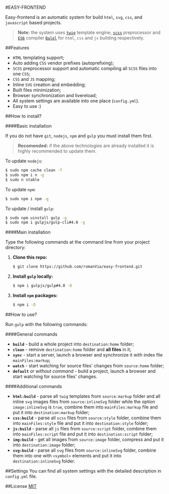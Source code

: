 #EASY-FRONTEND

Easy-frontend is an automatic system for build `html`, `svg`, `css`, and `javascript` based projects.

> **Note:** the system uses [`twig`](http://twig.sensiolabs.org/) template engine, [`scss`](http://sass-lang.com/) preprocessor and [`ES6`](http://www.ecma-international.org/ecma-262/6.0/) compiler [`Balel`](https://babeljs.io/) for `html`, `css` and `js` building respectively.

##Features
* `HTML` templating support;
* Auto adding `CSS` vendor prefixes (autoprefixing);
* `SCSS` preprocessor support and automatic compiling all `SCSS` files into one `CSS`;
* `CSS` and `JS` mapping;
* Inline `SVG` creation and embedding;
* Built files minimization;
* Browser synchronization and livereload;
* All system settings are available into one place (`config.yml`).
* Easy to use :)

##How to install?

####Basic installation

If you do not have `git`, `nodejs`, `npm` and `gulp` you must install them first.

> **Recomended:** if the above technologies are already installed it is highly recommended to update them.

To update `nodejs`:

```sh
$ sudo npm cache clean -f
$ sudo npm i n -g
$ sudo n stable
```

To update `npm`:
```sh
$ sudo npm i npm -g
```

To update / install `gulp`:
```sh
$ sudo npm uinstall gulp -g
$ sudo npm i gulpjs/gulp-cli#4.0 -g
```

####Main installation

Type the following commands at the command line from your project directory:

1. **Clone this repo:**

    ```sh
    $ git clone https://github.com/romanVia/easy-frontend.git
    ```

2. **Install `gulp` locally:**

    ```sh
    $ npm i gulpjs/gulp#4.0 -D
    ```

3. **Install `npm` packages:**

    ```sh
    $ npm i -D
    ```

##How to use?

Run `gulp` with the following commands:

####General commands

- **`build`** - build a whole project into `destination:home` folder;
- **`clean`** - remove `destination:home` folder and **all files** in it;
- **`sync`** - start a server, launch a browser and synchronize it with index file `mainFiles:markup`;
- **`watch`** - start watching for source files' changes from `source:home` folder;
- **`default`** _or without command_ - build a project, launch a browser and start watching for source files' changes.

####Additional commands

- **`html:build`** - parse all `twig` templates from `source:markup` folder and all inline `svg` images files from `source:inlineSvg` folder while the option `image:inlineSvg` is `true`, combine them into `mainFiles:markup` file and put it into `destination:markup` folder;
- **`css:build`** - parse all `scss` files from `source:style` folder, combine them into `mainFiles:style` file and put it into `destination:style` folder;
- **`js:build`** - parse all `js` files from `source:script` folder, combine them into `mainFiles:script` file and put it into `destination:script` folder;
- **`img:build`** - get all images from `source:image` folder, compress and put it into `destination:image` folder;
- **`svg:build`** - parse all `svg` files from `source:inlineSvg` folder, combine them into one with `<symbol>` elements and put it into `destination:inlineSvg` folder.

##Settings
You can find all system settings with the detailed description in `config.yml` file.

##License
[MIT](https://github.com/romanVia/easy-frontend/blob/master/LICENSE)
